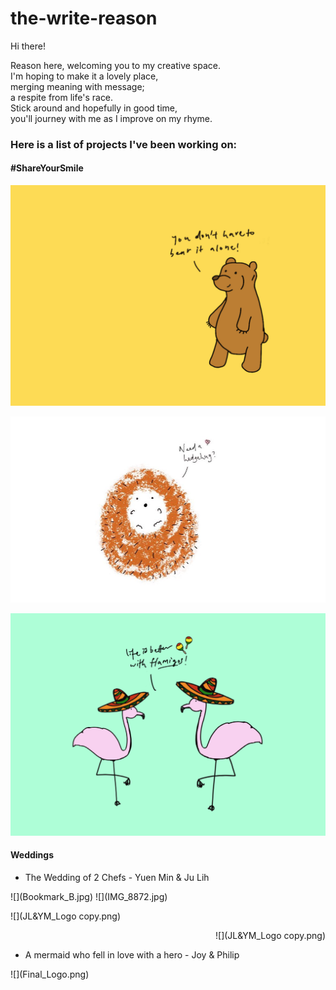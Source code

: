 # the-write-reason

Hi there!

Reason here, welcoming you to my creative space.
<br/> I'm hoping to make it a lovely place,
<br/> merging meaning with message; 
<br/> a respite from life's race.
<br/> Stick around and hopefully in good time, 
<br/> you'll journey with me as I improve on my rhyme.



<h3>Here is a list of projects I've been working on:</h3>

<h4>#ShareYourSmile</h4>

![](Bear_Postcard.jpg)

![](Hedgehog_Postcard.jpeg)

![](Flamingo_Postcard.jpg)

<h4> Weddings </h4>
<ul><li>The Wedding of 2 Chefs - Yuen Min & Ju Lih</li></ul>
![](Bookmark_B.jpg)
![](IMG_8872.jpg)

<p align="left">![](JL&YM_Logo copy.png)</p><p align="right">![](JL&YM_Logo copy.png)</p>


<ul><li>A mermaid who fell in love with a hero - Joy & Philip</li></ul>
![](Final_Logo.png)
